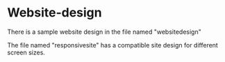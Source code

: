 # Website-design
There is a sample website design in the file named "websitedesign"

The file named "responsivesite" has a compatible site design for different screen sizes.
